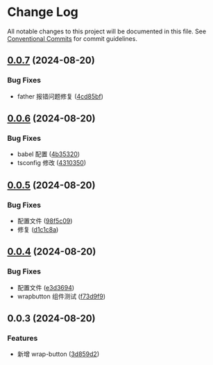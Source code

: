 # Change Log

All notable changes to this project will be documented in this file.
See [Conventional Commits](https://conventionalcommits.org) for commit guidelines.

## [0.0.7](https://github.com/hzl-stack/Zil-Design/compare/@zil-design/wrap-antd@0.0.6...@zil-design/wrap-antd@0.0.7) (2024-08-20)

### Bug Fixes

- father 报错问题修复 ([4cd85bf](https://github.com/hzl-stack/Zil-Design/commit/4cd85bf5abf0a42f5420f05d7194aa864d2d723f))

## [0.0.6](https://github.com/hzl-stack/Zil-Design/compare/@zil-design/wrap-antd@0.0.5...@zil-design/wrap-antd@0.0.6) (2024-08-20)

### Bug Fixes

- babel 配置 ([4b35320](https://github.com/hzl-stack/Zil-Design/commit/4b35320d8e8d96586cdc5e2972fea6fa66b79066))
- tsconfig 修改 ([4310350](https://github.com/hzl-stack/Zil-Design/commit/43103501f472e10170ee6f9f9f5385a9d92849bd))

## [0.0.5](https://github.com/hzl-stack/Zil-Design/compare/@zil-design/wrap-antd@0.0.4...@zil-design/wrap-antd@0.0.5) (2024-08-20)

### Bug Fixes

- 配置文件 ([98f5c09](https://github.com/hzl-stack/Zil-Design/commit/98f5c090e100478a5def4ead8458cb29a1cf905c))
- 修复 ([d1c1c8a](https://github.com/hzl-stack/Zil-Design/commit/d1c1c8a16d27d944decf02bd7310341032c33712))

## [0.0.4](https://github.com/hzl-stack/Zil-Design/compare/@zil-design/wrap-antd@0.0.3...@zil-design/wrap-antd@0.0.4) (2024-08-20)

### Bug Fixes

- 配置文件 ([e3d3694](https://github.com/hzl-stack/Zil-Design/commit/e3d3694777983b2fd0b82db0c6cca395c21a7b53))
- wrapbutton 组件测试 ([f73d9f9](https://github.com/hzl-stack/Zil-Design/commit/f73d9f95d26c4a6b9469a54319a29f59d89e40f4))

## 0.0.3 (2024-08-20)

### Features

- 新增 wrap-button ([3d859d2](https://github.com/hzl-stack/Zil-Design/commit/3d859d2fbf63c30e13ecf179ac7beacfcc0f3b61))
